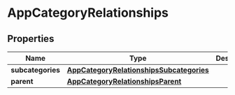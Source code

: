 

# AppCategoryRelationships


## Properties

| Name | Type | Description | Notes |
|------------ | ------------- | ------------- | -------------|
|**subcategories** | [**AppCategoryRelationshipsSubcategories**](AppCategoryRelationshipsSubcategories.md) |  |  [optional] |
|**parent** | [**AppCategoryRelationshipsParent**](AppCategoryRelationshipsParent.md) |  |  [optional] |



